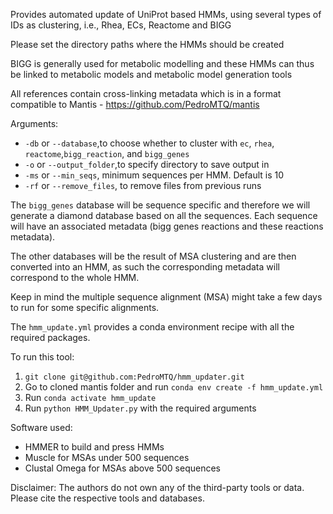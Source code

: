 Provides automated update of UniProt based HMMs, using several types of IDs as clustering, i.e., Rhea, ECs, Reactome and BIGG

Please set the directory paths where the HMMs should be created

BIGG is generally used for metabolic modelling and these HMMs can thus be linked to metabolic models and metabolic model generation tools

All references contain cross-linking metadata which is in a format compatible to Mantis - https://github.com/PedroMTQ/mantis

Arguments:
- `-db` or `--database`,to choose whether to cluster with `ec`, `rhea`, `reactome`,`bigg_reaction`, and `bigg_genes`
- `-o` or `--output_folder`,to specify directory to save output in
- `-ms` or `--min_seqs`, minimum sequences per HMM. Default is 10
- `-rf` or `--remove_files`, to remove files from previous runs

The `bigg_genes` database will be sequence specific and therefore we will generate a diamond database based on all the sequences. Each sequence will have an associated metadata (bigg genes reactions and these reactions metadata).

The other databases will be the result of MSA clustering and are then converted into an HMM, as such the corresponding metadata will correspond to the whole HMM.

Keep in mind the multiple sequence alignment (MSA) might take a few days to run for some specific alignments.

The `hmm_update.yml` provides a conda environment recipe with all the required packages.

To run this tool:

1. `git clone git@github.com:PedroMTQ/hmm_updater.git`  
2. Go to cloned mantis folder and run `conda env create -f hmm_update.yml`
3. Run `conda activate hmm_update`
5. Run `python HMM_Updater.py` with the required arguments



Software used:
- HMMER to build and press HMMs
- Muscle for MSAs under 500 sequences
- Clustal Omega for MSAs above 500 sequences

Disclaimer:
The authors do not own any of the third-party tools or data.
Please cite the respective tools and databases.